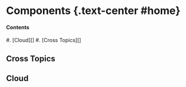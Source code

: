 # Components {.text-center #home}

#### Contents

#. [Cloud][]
#. [Cross Topics][]

## Cross Topics



## Cloud



